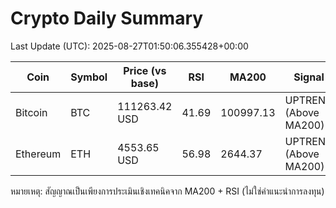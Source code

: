 # Crypto Daily Summary

Last Update (UTC): 2025-08-27T01:50:06.355428+00:00

| Coin | Symbol | Price (vs base) | RSI | MA200 | Signal |
|------|--------|------------------|-----|-------|--------|
| Bitcoin | BTC | 111263.42 USD | 41.69 | 100997.13 | UPTREND (Above MA200) |
| Ethereum | ETH | 4553.65 USD | 56.98 | 2644.37 | UPTREND (Above MA200) |

หมายเหตุ: สัญญาณเป็นเพียงการประเมินเชิงเทคนิคจาก MA200 + RSI (ไม่ใช่คำแนะนำการลงทุน)